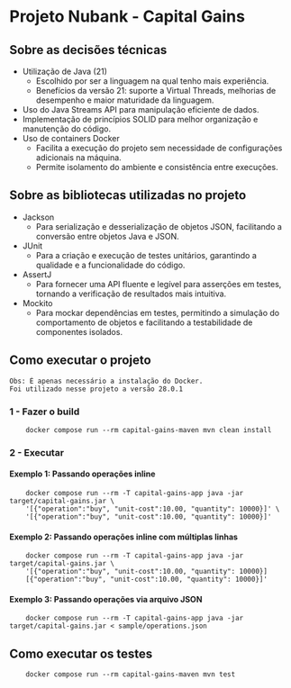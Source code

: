 # Projeto Nubank - Capital Gains

## Sobre as decisões técnicas
  
- Utilização de Java (21)
  - Escolhido por ser a linguagem na qual tenho mais experiência.
  - Benefícios da versão 21: suporte a Virtual Threads, melhorias de desempenho e maior maturidade da linguagem.
- Uso do Java Streams API para manipulação eficiente de dados.
- Implementação de princípios SOLID para melhor organização e manutenção do código.
- Uso de containers Docker
  - Facilita a execução do projeto sem necessidade de configurações adicionais na máquina.
  - Permite isolamento do ambiente e consistência entre execuções.

## Sobre as bibliotecas utilizadas no projeto

- Jackson
  - Para serialização e desserialização de objetos JSON, facilitando a conversão entre objetos Java e JSON.
- JUnit
  - Para a criação e execução de testes unitários, garantindo a qualidade e a funcionalidade do código.
- AssertJ
  - Para fornecer uma API fluente e legível para asserções em testes, tornando a verificação de resultados mais intuitiva.
- Mockito
  - Para mockar dependências em testes, permitindo a simulação do comportamento de objetos e facilitando a testabilidade de componentes isolados.

## Como executar o projeto

    Obs: É apenas necessário a instalação do Docker. 
    Foi utilizado nesse projeto a versão 28.0.1

### 1 - Fazer o build
``` shell
    docker compose run --rm capital-gains-maven mvn clean install
```

### 2 - Executar

#### Exemplo 1: Passando operações inline
``` shell  
    docker compose run --rm -T capital-gains-app java -jar target/capital-gains.jar \
    '[{"operation":"buy", "unit-cost":10.00, "quantity": 10000}]' \
    '[{"operation":"buy", "unit-cost":10.00, "quantity": 10000}]'
```  
#### Exemplo 2: Passando operações inline com múltiplas linhas
``` shell  
    docker compose run --rm -T capital-gains-app java -jar target/capital-gains.jar \
    '[{"operation":"buy", "unit-cost":10.00, "quantity": 10000}]
    [{"operation":"buy", "unit-cost":10.00, "quantity": 10000}]'
``` 
#### Exemplo 3: Passando operações via arquivo JSON
``` shell  
    docker compose run --rm -T capital-gains-app java -jar target/capital-gains.jar < sample/operations.json        
```

## Como executar os testes
``` shell
    docker compose run --rm capital-gains-maven mvn test
```

